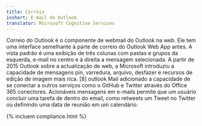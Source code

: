 ```yaml
---
title: Correio
inshort: E-mail do Outlook
translator: Microsoft Cognitive Services
---
```


Correio do Outlook é o componente de webmail do Outlook na web. Ele tem uma interface semelhante à parte de correio do Outlook Web App antes. A vista padrão é uma exibição de três colunas com pastas e grupos da esquerda, e-mail no centro e à direita a mensagem selecionada. A partir de 2015 Outlook sobre a actualização de web, a Microsoft introduziu a capacidade de mensagens pin, varredura, arquivo, desfazer e recursos de edição de imagem mais rica. [8] outlook Mail adicionado a capacidade de se conectar a outros serviços como o GitHub e Twitter através do Office 365 conectores. Acionáveis mensagens em e-mails permite que um usuário concluir uma tarefa de dentro do email, como retweets um Tweet no Twitter ou definindo uma data de reunião em um calendário. 

{% incluem compliance.html %}



